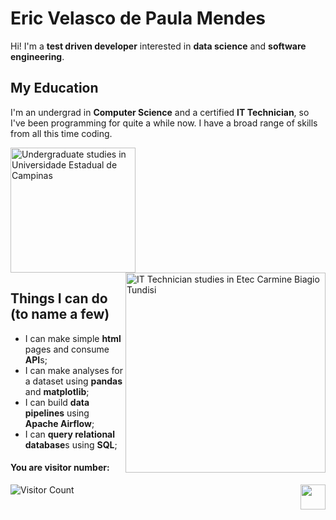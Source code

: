 <h1> Eric Velasco de Paula Mendes </h1>
  <p> Hi! I'm a <strong>test driven developer</strong> interested in <strong>data science</strong> and <strong>software engineering</strong>. </p>
  
<h2> My Education </h2>
  <p> I'm an undergrad in <strong>Computer Science</strong> and a certified <strong>IT Technician</strong>, so I've been programming for quite a while now. I have a broad range of skills from all this time coding. </p>
  <div style="display: row">
    <img src="https://www.unicamp.br/unicamp/sites/default/files/styles/large/public/Logo_Unicamp__0.jpg?itok=sO9EjTTS" alt="Undergraduate studies in Universidade Estadual de Campinas" width=200/>
    <img src="https://www.etecarmine.com.br/wp-content/uploads/2016/01/logo-topo.png" alt="IT Technician studies in Etec Carmine Biagio Tundisi" width=320 align="right"/>
  </div>
<h2> Things I can do (to name a few)</h2>

- I can make simple <strong>html</strong> pages and consume <strong>API</strong>s; 
- I can make analyses for a dataset using <strong>pandas</strong> and <strong>matplotlib</strong>;
- I can build <strong>data pipelines</strong> using <strong>Apache Airflow</strong>;
- I can <strong>query relational database</strong>s using <strong>SQL</strong>;


#### You are visitor number: 
![Visitor Count](https://profile-counter.glitch.me/Eric-Mendes/count.svg)   [<img src="https://upload.wikimedia.org/wikipedia/commons/thumb/e/e9/Linkedin_icon.svg/1200px-Linkedin_icon.svg.png" width=40 align="right">](https://www.linkedin.com/in/eric-velasco-de-paula-mendes/)
